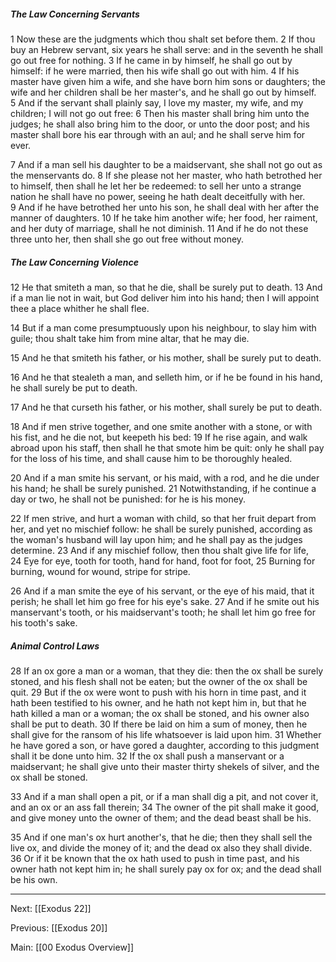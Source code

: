 ##### The Law Concerning Servants

1 Now these are the judgments which thou shalt set before them. 2 If thou buy an Hebrew servant, six years he shall serve: and in the seventh he shall go out free for nothing. 3 If he came in by himself, he shall go out by himself: if he were married, then his wife shall go out with him. 4 If his master have given him a wife, and she have born him sons or daughters; the wife and her children shall be her master's, and he shall go out by himself. 5 And if the servant shall plainly say, I love my master, my wife, and my children; I will not go out free: 6 Then his master shall bring him unto the judges; he shall also bring him to the door, or unto the door post; and his master shall bore his ear through with an aul; and he shall serve him for ever.

7 And if a man sell his daughter to be a maidservant, she shall not go out as the menservants do. 8 If she please not her master, who hath betrothed her to himself, then shall he let her be redeemed: to sell her unto a strange nation he shall have no power, seeing he hath dealt deceitfully with her. 9 And if he have betrothed her unto his son, he shall deal with her after the manner of daughters. 10 If he take him another wife; her food, her raiment, and her duty of marriage, shall he not diminish. 11 And if he do not these three unto her, then shall she go out free without money.

##### The Law Concerning Violence

12 He that smiteth a man, so that he die, shall be surely put to death. 13 And if a man lie not in wait, but God deliver him into his hand; then I will appoint thee a place whither he shall flee.

14 But if a man come presumptuously upon his neighbour, to slay him with guile; thou shalt take him from mine altar, that he may die.

15 And he that smiteth his father, or his mother, shall be surely put to death.

16 And he that stealeth a man, and selleth him, or if he be found in his hand, he shall surely be put to death.

17 And he that curseth his father, or his mother, shall surely be put to death.

18 And if men strive together, and one smite another with a stone, or with his fist, and he die not, but keepeth his bed: 19 If he rise again, and walk abroad upon his staff, then shall he that smote him be quit: only he shall pay for the loss of his time, and shall cause him to be thoroughly healed.

20 And if a man smite his servant, or his maid, with a rod, and he die under his hand; he shall be surely punished. 21 Notwithstanding, if he continue a day or two, he shall not be punished: for he is his money.

22 If men strive, and hurt a woman with child, so that her fruit depart from her, and yet no mischief follow: he shall be surely punished, according as the woman's husband will lay upon him; and he shall pay as the judges determine. 23 And if any mischief follow, then thou shalt give life for life, 24 Eye for eye, tooth for tooth, hand for hand, foot for foot, 25 Burning for burning, wound for wound, stripe for stripe.

26 And if a man smite the eye of his servant, or the eye of his maid, that it perish; he shall let him go free for his eye's sake. 27 And if he smite out his manservant's tooth, or his maidservant's tooth; he shall let him go free for his tooth's sake.

##### Animal Control Laws

28 If an ox gore a man or a woman, that they die: then the ox shall be surely stoned, and his flesh shall not be eaten; but the owner of the ox shall be quit. 29 But if the ox were wont to push with his horn in time past, and it hath been testified to his owner, and he hath not kept him in, but that he hath killed a man or a woman; the ox shall be stoned, and his owner also shall be put to death. 30 If there be laid on him a sum of money, then he shall give for the ransom of his life whatsoever is laid upon him. 31 Whether he have gored a son, or have gored a daughter, according to this judgment shall it be done unto him. 32 If the ox shall push a manservant or a maidservant; he shall give unto their master thirty shekels of silver, and the ox shall be stoned.

33 And if a man shall open a pit, or if a man shall dig a pit, and not cover it, and an ox or an ass fall therein; 34 The owner of the pit shall make it good, and give money unto the owner of them; and the dead beast shall be his.

35 And if one man's ox hurt another's, that he die; then they shall sell the live ox, and divide the money of it; and the dead ox also they shall divide. 36 Or if it be known that the ox hath used to push in time past, and his owner hath not kept him in; he shall surely pay ox for ox; and the dead shall be his own.

---
Next: [[Exodus 22]]

Previous: [[Exodus 20]]

Main: [[00 Exodus Overview]]
